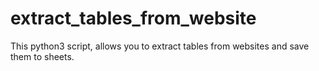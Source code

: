 # extract_tables_from_website

This python3 script, allows you to extract tables from websites and save them to sheets.
